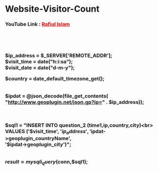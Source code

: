 # Website-Visitor-Count


<!DOCTYPE html>
<html>
<head>
<title>Visitor Count</title>

</head>
<body>


<h3>YouTube Link : <a style="color:red" href="https://www.youtube.com/@rafiulislam7097">Rafiul Islam</a><h3>
<br><br><br>
  $ip_address = $_SERVER['REMOTE_ADDR'];<br>
  $visit_time = date("h:i:sa");<br>
  $visit_date = date("d-m-y");<br>

  $country = date_default_timezone_get();<br><br>

  $ipdat = @json_decode(file_get_contents(<br>
    "http://www.geoplugin.net/json.gp?ip=" . $ip_address));<br><br><br>
   

 $sql1 = "INSERT INTO question_2 (time1,ip,country,city)<br>
VALUES ('$visit_time', '$ip_address', '$ipdat->geoplugin_countryName',<br> '$ipdat->geoplugin_city')";<br><br>
 
$result = mysqli_query($conn,$sql1);<br><br><br><br>


</body>
</html>


